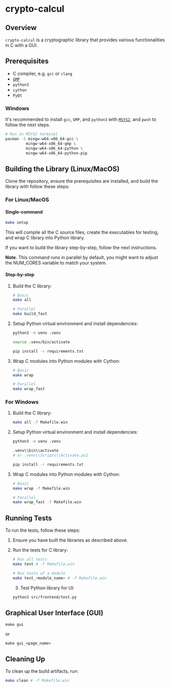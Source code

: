 # crypto-calcul

## Overview

`crypto-calcul` is a cryptographic library that provides various functionalities in C with a GUI.

## Prerequisites

- C compiler, e.g. `gcc` or `clang`
- [`GMP`](https://gmplib.org/)
- `python3`
- `cython`
- `PyQt`

### Windows

It's recommended to install `gcc`, `GMP`, and `python3` with [`MSYS2`](https://www.msys2.org/), and `pwsh` to follow the next steps.

```sh
# Run in MSYS2 terminal
pacman -S mingw-w64-x86_64-gcc \
         mingw-w64-x86_64-gmp \
         mingw-w64-x86_64-python \
         mingw-w64-x86_64-python-pip
```

## Building the Library (Linux/MacOS)

Clone the repository, ensure the prerequisites are installed, and build the library with follow these steps:

### For Linux/MacOS

#### Single-command

```sh
make setup
```

This will compile all the C source files, create the executables for testing, and wrap C library into Python library.

If you want to build the library step-by-step, follow the next instructions.

**Note.** This command runs in parallel by default, you might want to adjust the NUM_CORES variable to match your system.

#### Step-by-step

1. Build the C library:

   ```sh
   # Basic
   make all

   # Parallel
   make build_fast
   ```

2. Setup Python virtual environment and install dependencies:
      
   ```sh
   python3 -m venv .venv

   source .venv/bin/activate

   pip install -r requirements.txt
   ```

3. Wrap C modules into Python modules with Cython:

   ```sh
   # Basic
   make wrap

   # Parallel
   make wrap_fast
   ```

### For Windows

1. Build the C library:

   ```sh
   make all -f Makefile.win
   ```

2. Setup Python virtual environment and install dependencies:
      
   ```sh
   python3 -m venv .venv

   .venv\\bin\\activate
   # or .venv\\Scripts\\Activate.ps1

   pip install -r requirements.txt
   ```

3. Wrap C modules into Python modules with Cython:

   ```sh
   # Basic
   make wrap -f Makefile.win

   # Parallel
   make wrap_fast -f Makefile.win
   ```

## Running Tests

To run the tests, follow these steps:

1. Ensure you have built the libraries as described above.

2. Run the tests for C library:

   ```sh
   # Run all tests
   make test # -f Makefile.win

   # Run tests of a module
   make test_<module_name> # -f Makefile.win
   ```

   3. Test Python library for UI:

   ```sh
   python3 src/frontend/test.py
   ```

## Graphical User Interface (GUI)

```
make gui
```

or 

```
make gui_<page_name>
```

## Cleaning Up

To clean up the build artifacts, run:

```sh
make clean # -f Makefile.win
```